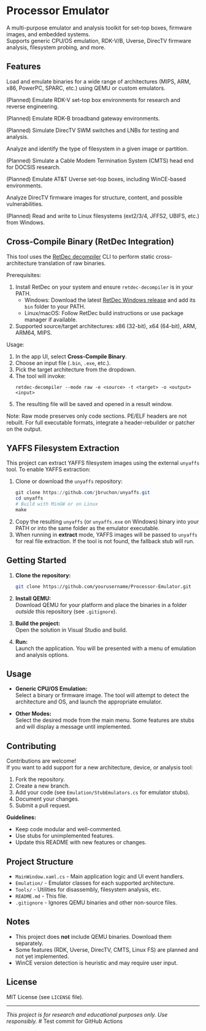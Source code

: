 # Processor Emulator

A multi-purpose emulator and analysis toolkit for set-top boxes, firmware images, and embedded systems.  
Supports generic CPU/OS emulation, RDK-V/B, Uverse, DirecTV firmware analysis, filesystem probing, and more.

## Features

  Load and emulate binaries for a wide range of architectures (MIPS, ARM, x86, PowerPC, SPARC, etc.) using QEMU or custom emulators.

  (Planned) Emulate RDK-V set-top box environments for research and reverse engineering.

  (Planned) Emulate RDK-B broadband gateway environments.

  (Planned) Simulate DirecTV SWM switches and LNBs for testing and analysis.

  Analyze and identify the type of filesystem in a given image or partition.

  (Planned) Simulate a Cable Modem Termination System (CMTS) head end for DOCSIS research.

  (Planned) Emulate AT&T Uverse set-top boxes, including WinCE-based environments.

  Analyze DirecTV firmware images for structure, content, and possible vulnerabilities.

  (Planned) Read and write to Linux filesystems (ext2/3/4, JFFS2, UBIFS, etc.) from Windows.


## Cross-Compile Binary (RetDec Integration)

This tool uses the [RetDec decompiler](https://github.com/avast/retdec) CLI to perform static cross-architecture translation of raw binaries.

Prerequisites:
1. Install RetDec on your system and ensure `retdec-decompiler` is in your PATH.
   - Windows: Download the latest [RetDec Windows release](https://github.com/avast/retdec/releases) and add its `bin` folder to your PATH.
   - Linux/macOS: Follow RetDec build instructions or use package manager if available.
2. Supported source/target architectures: x86 (32-bit), x64 (64-bit), ARM, ARM64, MIPS.

Usage:
1. In the app UI, select **Cross-Compile Binary**.
2. Choose an input file (`.bin`, `.exe`, etc.).
3. Pick the target architecture from the dropdown.
4. The tool will invoke:
   ```
   retdec-decompiler --mode raw -e <source> -t <target> -o <output> <input>
   ```
5. The resulting file will be saved and opened in a result window.

Note: Raw mode preserves only code sections. PE/ELF headers are not rebuilt. For full executable formats, integrate a header-rebuilder or patcher on the output.

## YAFFS Filesystem Extraction

This project can extract YAFFS filesystem images using the external `unyaffs` tool. To enable YAFFS extraction:

1. Clone or download the `unyaffs` repository:
   ```powershell
   git clone https://github.com/jbruchon/unyaffs.git
   cd unyaffs
   # Build with MinGW or on Linux
   make
   ```
2. Copy the resulting `unyaffs` (or `unyaffs.exe` on Windows) binary into your PATH or into the same folder as the emulator executable.
3. When running in **extract** mode, YAFFS images will be passed to `unyaffs` for real file extraction. If the tool is not found, the fallback stub will run.

## Getting Started

1. **Clone the repository:**
   ```sh
   git clone https://github.com/yourusername/Processor-Emulator.git
   ```

2. **Install QEMU:**  
   Download QEMU for your platform and place the binaries in a folder *outside* this repository (see `.gitignore`).

3. **Build the project:**  
   Open the solution in Visual Studio and build.

4. **Run:**  
   Launch the application. You will be presented with a menu of emulation and analysis options.

## Usage

- **Generic CPU/OS Emulation:**  
  Select a binary or firmware image. The tool will attempt to detect the architecture and OS, and launch the appropriate emulator.

- **Other Modes:**  
  Select the desired mode from the main menu. Some features are stubs and will display a message until implemented.

## Contributing

Contributions are welcome!  
If you want to add support for a new architecture, device, or analysis tool:

1. Fork the repository.
2. Create a new branch.
3. Add your code (see `Emulation/StubEmulators.cs` for emulator stubs).
4. Document your changes.
5. Submit a pull request.

**Guidelines:**
- Keep code modular and well-commented.
- Use stubs for unimplemented features.
- Update this README with new features or changes.

## Project Structure

- `MainWindow.xaml.cs` - Main application logic and UI event handlers.
- `Emulation/` - Emulator classes for each supported architecture.
- `Tools/` - Utilities for disassembly, filesystem analysis, etc.
- `README.md` - This file.
- `.gitignore` - Ignores QEMU binaries and other non-source files.

## Notes

- This project does **not** include QEMU binaries. Download them separately.
- Some features (RDK, Uverse, DirecTV, CMTS, Linux FS) are planned and not yet implemented.
- WinCE version detection is heuristic and may require user input.

## License

MIT License (see `LICENSE` file).

---

*This project is for research and educational purposes only. Use responsibly.*
#   T e s t   c o m m i t   f o r   G i t H u b   A c t i o n s  
 